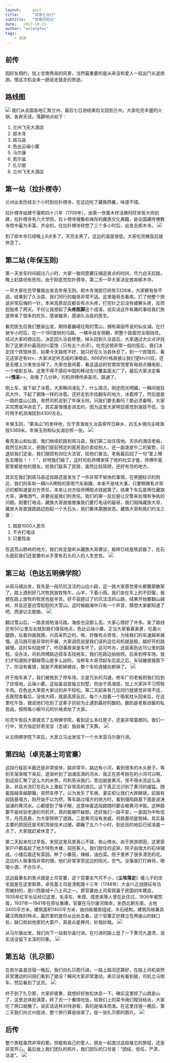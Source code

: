 ```yaml
---
layout:     post
title:      "甘南七日行"
subtitle:   "甘南历险记" 
date:   2017-10-15
author: "wulongfei"
tags:
    - 旅游
---
```

## 前传
因好友相约，加上甘南秀丽的风景，当然最重要的是从来没和爱人一起出门长途旅游。借这次机会来一趟说走就走的旅途。

## 路线图 
![](/1.png)
我们从全国各地汇聚兰州，最后七日游结束后又回到兰州，大家吃完丰盛的火锅，各奔天涯。落脚地点如下：
1. 兰州飞天大酒店
2. 郎木寺
3. 斑马县
4. 色达云端小寨
5. 马尔康
6. 若尔盖
7. 扎尕那
8. 兰州飞天大酒店

## 第一站（拉扑楞寺）
兰州出发历经五个小时到拉扑楞寺，在这边吃了藏族西餐，味道不错。

拉扑楞寺始建于康熙四十八年（1709年），由第一世嘉木样活佛阿旺宋哲大师创建，拉扑楞寺有六大学院，拉卜楞寺搜集和保存的藏族文化典籍，是全国藏传佛教寺院中最为丰富、齐全的。在拉扑楞寺转悠了三个多小时后，出发去郎木寺。
![](/2.jpg)

到了郎木寺已经晚上8点多了，天完全黑了。这边的温度很低，大家吃完晚饭后就休息了。

## 第二站 (年保玉则)
第一天坐车时间超过八小时，大家一致同意要压缩逛景点的时间，尽力白天赶路，晚上赶路怕有危险。由于刚逛完拉扑楞寺，第二天一早大家决定放弃郎木寺。

一早大家吃完早餐就出发去年保玉则。郎木寺海拔已经有3328米，大家都有些不适。结果到了久治县，我们同行的璇哥非常不适。这里璇哥去看病，打了他整个旅途非常后悔的一针。本来高原反应都会有点头疼，打完针之后没有缓解头疼，反而屁股疼了两天。不仅让我想起了**头疼医脚**这个成语，说实话这件有趣的事给我们旅途带来了很多的欢乐，感谢璇哥，感谢久治县的医生。

看完医生后我们整装出发，期待着巍峨壮观的雪山，拥有美丽传说的仙女湖。在行驶半小时后，在一个180度转的马路，一辆半挂车侧翻，把整个路面完全阻挡住。经过大家的商议后，决定回久治县修整。掉头回到久治县后，大家通过大众点评找到了这里评价最高的川菜馆（只有五个点评）。吃完这顿非常一般的饭后，我们决定找个宾馆休息，如果今天路修不好，就只好在久治县休息了。到一个宾馆后，看见这家还有ktv，大家决定听志成的演唱会。666的价格直接让我们望ktv兴叹，还是去楼上沙发坐会得了。大家也是闲着，看这遥远的甘南宾馆里有电视点播电影，一个电影五块。这里不得不感叹中国的移动支付覆盖面太广了。最后大家决定看<<**情圣**>>，刚看了几分钟，司机师傅传来喜讯，路通了。

刚上车，就下起了冰雹，大家瞬间凌乱了，什么情况，刚还阳光明媚，一瞬间就狂风大作，下起了钢珠一样的冰雹。还好走到半挂翻车的地方，冰雹停了。然后就是一路的盘山公路，突然司机说到了年保玉则，问我们要去看吗？那必须看啊，大家买完票就冲进去了。其实是慢慢走进去的，因为这里大家明显感觉到海拔不低，当时用手机测海拔到4300左右。

年保玉则，“果洛山”的发祥地，位于青海省久治县索呼日麻乡、白玉乡境内主峰海拔5369米。年保玉则和仙女湖合照一张。
![](/3.jpg)

看完圣山和仙湖，我们继续赶路到斑马县，我们第二站住宿地。天杀的酒店老板，竟然见利弃义，把我们提前预定的客房高价卖给别人，还一副泼皮牛二的架势，只退给我们定金，我们随团有四位大法官，给他们普法。老板最后回了一句“爱上哪告去哪告！！！”，好吧我们输了。这时司机师傅发挥了他的社交才能，师傅毕竟那里都是他的朋友。给我们联系了民居，虽然比较简陋，还好有住的地方。

其实在我们到斑马县这段路还是发生了一件非常不愉快的事情，在黑圈标识的附近，我们的车和一辆川A牌照的家用汽车剐蹭。本来不是啥大事，只要稍微有点常识的都知道是对方责任，本来让对方给师傅赔点钱就算了。结果下车后是两位藏族大哥，满嘴酒气，非要说是我们的责任。我们的第一反应是让交警来处理有争执的问题。刚要打电话，藏族大哥直接推搡我们要打电话的璇哥。我们阻隔藏族大哥，藏族大哥直接跑路边抱起一个大石头，我们集体蒙圈状态。藏族大哥和我们约法三章：
1. 赔款1000人民币
2. 不许打电话
3. 只要现金

在这荒山野岭的地方，我们肯定是听从藏族大哥建议，板砖已经是核武器了，在石头面前我们还是要听从手里有石头的人的人生忠告。
![](/4.png)
## 第三站（色达五明佛学院）
从班马城出发，首先是一段坑坑洼洼的山边小路，这一路大家感觉骨头都要颠散架了。路上遇到好几次牧民放牧牦牛，山羊，下着小雨。我们坐在车上的不舒服，我想在路上放牧的牧民也挺辛苦。好不容趟过了坑坑洼洼的山路，结果开始要翻山越岭，并且还是白雪皑皑的大雪山。这时候脑海中只有一个声音，猜想大家都知道了吧，西游记主题曲。
![](/5.png)

翻过雪山后，一路变成柏油马路，海拔也没那么高。大家心情好了许多。查了路线还有50公里左右就到我们借宿地点，色达云端小寨。正当大家看着美景，吃着火腿肠，玩着你画我猜，兴高采烈之时。唉，好像有点奇怪，为啥我们的车速越来越慢。这马路可是非常的平展，大家调侃说是我们请的这位司机就是稳，越好开的路越慢。这时车彻底停了，咋回事原来是车坏了。这可咋办，还距离色达15公里的路程。没办法，司机师傅路边搭车去找拖车，我们在路边拍拍照。后来到停车场，我们才知道刚才翻越雪山是多么凶险，当修车大哥顶起车后梁之后，车轱辘直接取下了。你没有看错，就是不用卸掉螺丝，整个车轮连接处断掉了。
![](/6.png)

终于拖车来了，我们被拖到了停车场。又是冗长的沟通，修车厂的老板把我们拉到了住宿地，云端小寨。这站虽说是独立别墅，但由于高海拔，加上大家并不习惯牦牛肉。在色达大草原大家过的并不轻松。第二天起来有几位同行就感觉非常不适，去医院查看后，没啥大碍，就是高原反应，每个人抱着一个吸氧枕头回来后，在这里吃午饭，据说他们吃到了这辈子目前为止遇到最好的酸奶。酸奶是老板自酿的私尝品，按照每小碗10元的价格卖给了大家。

吃完午饭后大家就去了五明佛学院，看到这么多红房子，还是非常震撼的。我们一行中，官方指定好奇宝宝（志成）独自看了天葬。
![](/7.png)

从五明佛学院下来后，大家立马出发往下一个大本营马尔康行进。

## 第四站（卓克基土司官寨）
这段行程前半截还是非常愉快，路非常平，路边有小河，看到很多的木头房子。等到天渐渐暗下来后，逐渐听到了汹涌澎湃的河水，我正在思考刚在的小河可以啊，到这段汇聚了这么大的水势。司机告诉我们，旁边就是黄河，怪不得水流这么湍急，并且水流打在石头上激起了非常高的浪花。这下真正见识到了黄河的威猛。随着路越来越颠簸，突然车停了。以为发生了车祸，事实却让我们大跌眼镜，前面有段路基塌方，刚开始不以为然，等车路过塌方的地方时，看到塌陷路基下面是波涛汹涌的黄河水。心都提到了嗓子眼，这意味着这段路随时都会被黄河冲毁。这种路要不是经验老道的司机开，真的能被吓破胆。还好我们一路平安，一是因为中秋佳节，月亮高悬，为大家照明了道路。二是黄河没有发威，将路基彻底毁掉。其实最主要的原因还是司机驾驶技术过硬。颠簸了五六个小时，到达目的地后已经凌晨一点了。大家就赶紧休息了。

第二天起来吃过早饭，发现这里风景真心不错，依山傍水。由于旅游原因，这里家家户户都盖起了地方特色木楼，招揽客人。我们居住的这家，院子由很大的石块铺成。小楼后面还有菜园，种了小番茄，辣椒，油白菜。院子里养了很多漂亮的花。这边的人做事情非常的慢，他们非常享受这边的阳光，空气。没事就打打麻将，喝喝小酒，不亦乐乎。

这边最著名的景点就是土司官寨，这个官寨名气可不小，《**尘埃落定**》傻儿子的住宅就是在这里取景。卓克基土司是清乾隆十三年（1748年）大金川之战随征有功而被封的，是川西嘉绒十八土司之一。原官寨由土司索观瀛于民国初年建造，1935年红军长征经过这里，毛泽东、朱德、周恩来等人曾在此住过，1936年被焚毁，1937年～1941年在原址重建。官寨在马尔康河南岸，坐西北朝东南，占地3400平方米，建筑面积1400平方米，由四栋楼房组成，木石结构。建筑风格兼具藏汉两族的特点。最厉害的是你从远处去看，这个官寨正好建立在两座山的缺口处，缺口宛如他家的大窗户，真是众星捧月，妙哉妙哉。
![](/8.png)

从马尔康出发，我们向下一站若尔盖行进。在行进的路上逛了一下黄河九道湾，说实话没留下太深的印象。
![](/9.png)

## 第五站（扎尕那）
在若尔盖县住宿一晚后，我们向扎尕那行进。一路上路况还算好，在路上司机突然非常激动的问我们看到了狼没？瞬间大家非常激动，表示没有看到狼，司机立马倒车，然后看到了这货。
![](/10.jpg)

终于到了扎尕那，大家好疲惫，就想好好放松休息一下。确实这里除了山就是山了，这里总体挺满意，除了去一个餐馆吃饭，给我们上的菜令我们瞠目结舌，大家吃了两口就撤了。说实话这样对待游客，真的是竭泽而渔。在这里住宿一晚后，第二天我们向兰州挺进，整个旅行算是结束了。放一张扎尕那的图片。
![](/11.png)

## 后传
整个旅程虽然非常的累。但能和自己的爱人，朋友一起度过这段难忘的旅程，还是非常开心。最后放上我们团队的照片，我们团队的口号是：“团结，信任，严肃，活泼”。
![](/12.jpg)
